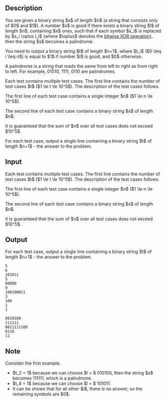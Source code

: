 ## Description

<div><p>You are given a binary string $s$ of length $n$ (a string that consists only of $0$ and $1$). A number $x$ is good if there exists a binary string $l$ of length $n$, containing $x$ ones, such that if each symbol $s_i$ is replaced by $s_i \oplus l_i$ (where $\oplus$ denotes the <a href="https://en.wikipedia.org/wiki/Bitwise_operation#XOR">bitwise XOR operation</a>), then the string $s$ becomes a palindrome.</p><p>You need to output a binary string $t$ of length $n+1$, where $t_i$ ($0 \leq i \leq n$) is equal to $1$ if number $i$ is good, and $0$ otherwise.</p><p>A palindrome is a string that reads the same from left to right as from right to left. For example, <span class="tex-font-style-tt">01010</span>, <span class="tex-font-style-tt">1111</span>, <span class="tex-font-style-tt">0110</span> are palindromes.</p></div><div class="input-specification"><p>Each test contains multiple test cases. The first line contains the number of test cases $t$ ($1 \le t \le 10^5$). The description of the test cases follows.</p><p>The first line of each test case contains a single integer $n$ ($1 \le n \le 10^5$).</p><p>The second line of each test case contains a binary string $s$ of length $n$.</p><p>It is guaranteed that the sum of $n$ over all test cases does not exceed $10^5$.</p></div><div class="output-specification"><p>For each test case, output a single line containing a binary string $t$ of length $n+1$ - the answer to the problem.</p></div>

## Input

<p>Each test contains multiple test cases. The first line contains the number of test cases $t$ ($1 \le t \le 10^5$). The description of the test cases follows.</p><p>The first line of each test case contains a single integer $n$ ($1 \le n \le 10^5$).</p><p>The second line of each test case contains a binary string $s$ of length $n$.</p><p>It is guaranteed that the sum of $n$ over all test cases does not exceed $10^5$.</p>

## Output

<p>For each test case, output a single line containing a binary string $t$ of length $n+1$ - the answer to the problem.</p>





```input1|2,3,6,7,10,11
5
6
101011
5
00000
9
100100011
3
100
1
1
```




```output1
0010100
111111
0011111100
0110
11
```



## Note

<p>Consider the first example. </p><ul> <li> $t_2 = 1$ because we can choose $l = $ <span class="tex-font-style-tt">010100</span>, then the string $s$ becomes <span class="tex-font-style-tt">111111</span>, which is a palindrome. </li><li> $t_4 = 1$ because we can choose $l = $ <span class="tex-font-style-tt">101011</span>. </li><li> It can be shown that for all other $i$, there is no answer, so the remaining symbols are $0$. </li></ul>
